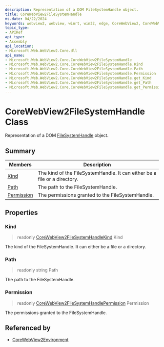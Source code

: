 ```yaml
---
description: Representation of a DOM FileSystemHandle object.
title: CoreWebView2FileSystemHandle
ms.date: 04/22/2024
keywords: webview2, webview, winrt, win32, edge, CoreWebView2, CoreWebView2Controller, browser control, edge html, CoreWebView2FileSystemHandle
topic_type:
- APIRef
api_type:
- Assembly
api_location:
- Microsoft.Web.WebView2.Core.dll
api_name:
- Microsoft.Web.WebView2.Core.CoreWebView2FileSystemHandle
- Microsoft.Web.WebView2.Core.CoreWebView2FileSystemHandle.Kind
- Microsoft.Web.WebView2.Core.CoreWebView2FileSystemHandle.Path
- Microsoft.Web.WebView2.Core.CoreWebView2FileSystemHandle.Permission
- Microsoft.Web.WebView2.Core.CoreWebView2FileSystemHandle.get_Kind
- Microsoft.Web.WebView2.Core.CoreWebView2FileSystemHandle.get_Path
- Microsoft.Web.WebView2.Core.CoreWebView2FileSystemHandle.get_Permission
---
```


# CoreWebView2FileSystemHandle Class



Representation of a DOM [FileSystemHandle](https://developer.mozilla.org/docs/Web/API/FileSystemHandle) object.

## Summary

Members|Description
--|--
[Kind](#kind) | The kind of the FileSystemHandle. It can either be a file or a directory.
[Path](#path) | The path to the FileSystemHandle.
[Permission](#permission) | The permissions granted to the FileSystemHandle.

## Properties

### Kind

> readonly  [CoreWebView2FileSystemHandleKind](corewebview2filesystemhandlekind.md) Kind

The kind of the FileSystemHandle. It can either be a file or a directory.

### Path

> readonly  string Path

The path to the FileSystemHandle.

### Permission

> readonly  [CoreWebView2FileSystemHandlePermission](corewebview2filesystemhandlepermission.md) Permission

The permissions granted to the FileSystemHandle.






## Referenced by

- [CoreWebView2Environment](corewebview2environment.md)

